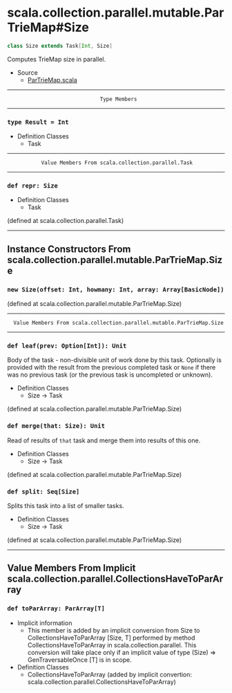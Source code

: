 
#              scala.collection.parallel.mutable.ParTrieMap#Size              #

```scala
class Size extends Task[Int, Size]
```

Computes TrieMap size in parallel.

* Source
  * [ParTrieMap.scala](https://github.com/scala/scala/tree/6d09a1ba5f/src/library/scala/collection/parallel/mutable/ParTrieMap.scala#L1)


--------------------------------------------------------------------------------
                                  Type Members
--------------------------------------------------------------------------------


### `type Result = Int`                                                      ###

* Definition Classes
  * Task


--------------------------------------------------------------------------------
               Value Members From scala.collection.parallel.Task
--------------------------------------------------------------------------------


### `def repr: Size`                                                         ###

* Definition Classes
  * Task

(defined at scala.collection.parallel.Task)


--------------------------------------------------------------------------------
  Instance Constructors From scala.collection.parallel.mutable.ParTrieMap.Size
--------------------------------------------------------------------------------


### `new Size(offset: Int, howmany: Int, array: Array[BasicNode])`           ###

(defined at scala.collection.parallel.mutable.ParTrieMap.Size)


--------------------------------------------------------------------------------
      Value Members From scala.collection.parallel.mutable.ParTrieMap.Size
--------------------------------------------------------------------------------


### `def leaf(prev: Option[Int]): Unit`                                      ###

Body of the task - non-divisible unit of work done by this task. Optionally is
provided with the result from the previous completed task or `None` if there was
no previous task (or the previous task is uncompleted or unknown).

* Definition Classes
  * Size → Task

(defined at scala.collection.parallel.mutable.ParTrieMap.Size)


### `def merge(that: Size): Unit`                                            ###

Read of results of `that` task and merge them into results of this one.

* Definition Classes
  * Size → Task

(defined at scala.collection.parallel.mutable.ParTrieMap.Size)


### `def split: Seq[Size]`                                                   ###

Splits this task into a list of smaller tasks.

* Definition Classes
  * Size → Task

(defined at scala.collection.parallel.mutable.ParTrieMap.Size)


--------------------------------------------------------------------------------
Value Members From Implicit scala.collection.parallel.CollectionsHaveToParArray
--------------------------------------------------------------------------------


### `def toParArray: ParArray[T]`                                            ###

* Implicit information
  * This member is added by an implicit conversion from Size to
    CollectionsHaveToParArray [Size, T] performed by method
    CollectionsHaveToParArray in scala.collection.parallel. This conversion will
    take place only if an implicit value of type (Size) ⇒ GenTraversableOnce [T]
    is in scope.
* Definition Classes
  * CollectionsHaveToParArray
(added by implicit convertion: scala.collection.parallel.CollectionsHaveToParArray)
